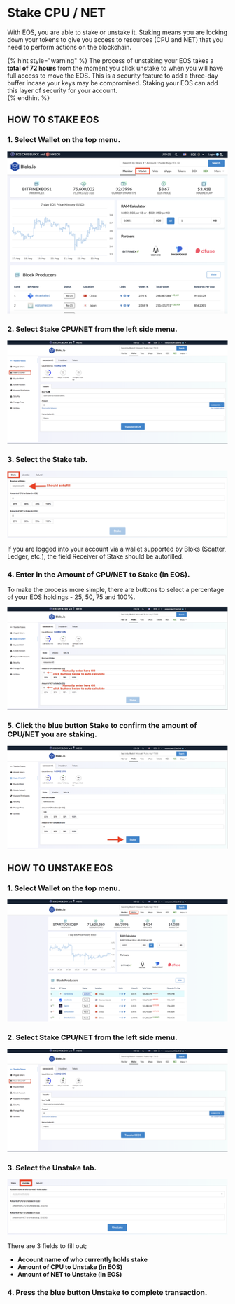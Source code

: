 # Stake CPU / NET

With EOS, you are able to stake or unstake it. Staking means you are locking down your tokens to give you access to resources \(CPU and NET\) that you need to perform actions on the blockchain. 

{% hint style="warning" %}
The process of unstaking your EOS takes a **total of 72 hours** from the moment you click unstake to when you will have full access to move the EOS. This is a security feature to add a three-day buffer incase your keys may be compromised. Staking your EOS can add this layer of security for your account.  
{% endhint %}

## HOW TO STAKE EOS

### 1. Select **Wallet** on the top menu.

![](../.gitbook/assets/image%20%2890%29.png)

### 2. Select **Stake CPU/NET** from the left side menu.

![](../.gitbook/assets/image%20%28157%29.png)

### 3. Select the Stake tab.

![](../.gitbook/assets/image%20%2859%29.png)

If you are logged into your account via a wallet supported by Bloks \(Scatter, Ledger, etc.\), the field Receiver of Stake should be autofilled.

### 4. Enter in the **Amount of CPU/NET to Stake \(in EOS\).**

To make the process more simple, there are buttons to select a percentage of your EOS holdings - 25, 50, 75 and 100%.

![](../.gitbook/assets/image%20%2854%29.png)

### 5. Click the blue button Stake to confirm the amount of CPU/NET you are staking.

![](../.gitbook/assets/image%20%2891%29.png)

## HOW TO UNSTAKE EOS

### 1. Select **Wallet** on the top menu.

![](../.gitbook/assets/image%20%2846%29.png)

### 2. Select **Stake CPU/NET** from the left side menu.

![](../.gitbook/assets/image%20%28157%29.png)

### 3. Select the Unstake tab.

![](../.gitbook/assets/image%20%2871%29.png)

There are 3 fields to fill out;

* **Account name of who currently holds stake** 
* **Amount of CPU to Unstake \(in EOS\)** 
* **Amount of NET to Unstake \(in EOS\)**  

### 4. Press the blue button Unstake to complete transaction.





